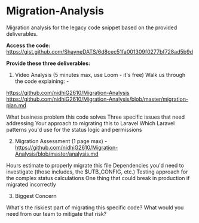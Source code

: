 # Migration-Analysis
Migration analysis for the legacy code snippet based on the provided deliverables.

**Access the code:** https://gist.github.com/ShayneDATS/6d8cec51fa001309f0277bf728ad5b9d

**Provide these three deliverables:**

1. Video Analysis (5 minutes max, use Loom - it's free) Walk us through the code explaining: -

https://github.com/nidhiG2610/Migration-Analysis
https://github.com/nidhiG2610/Migration-Analysis/blob/master/migration-plan.md

What business problem this code solves
Three specific issues that need addressing
Your approach to migrating this to Laravel
Which Laravel patterns you'd use for the status logic and permissions

2. Migration Assessment (1 page max) - https://github.com/nidhiG2610/Migration-Analysis/blob/master/analysis.md

Hours estimate to properly migrate this file
Dependencies you'd need to investigate (those includes, the $UTB_CONFIG, etc.)
Testing approach for the complex status calculations
One thing that could break in production if migrated incorrectly

3. Biggest Concern

What's the riskiest part of migrating this specific code?
What would you need from our team to mitigate that risk?
